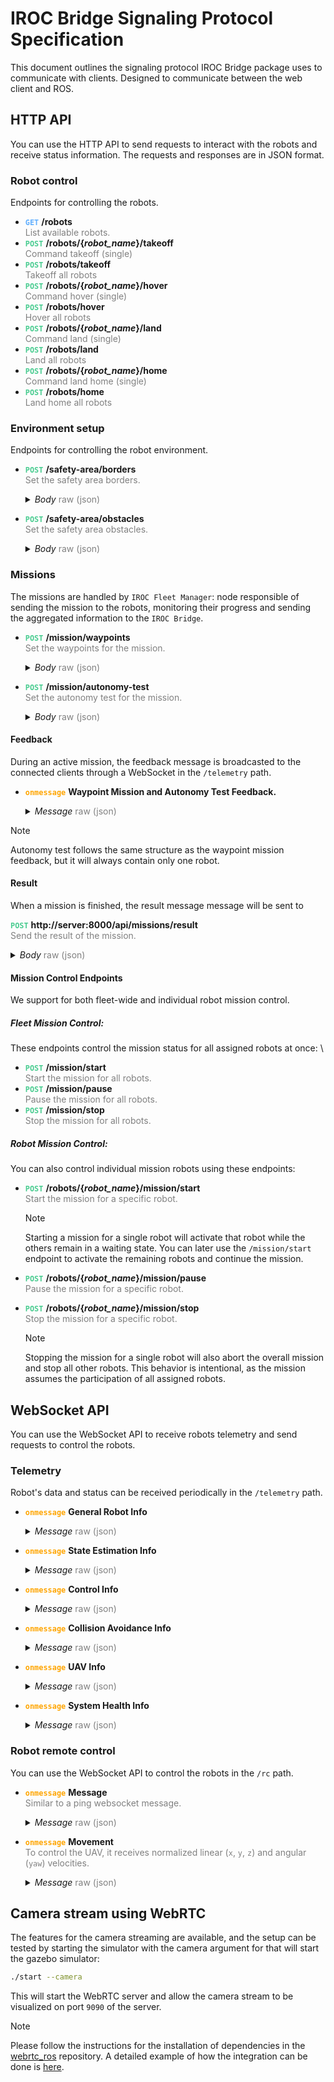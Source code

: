 # IROC Bridge Signaling Protocol Specification

This document outlines the signaling protocol IROC Bridge package uses to communicate with clients.
Designed to communicate between the web client and ROS.

## HTTP API

You can use the HTTP API to send requests to interact with the robots and receive status information.
The requests and responses are in JSON format.

### Robot control

Endpoints for controlling the robots.

- <b style="color: #61affe">`GET`</b>
  **/robots**  
  <span style="color: gray">
  List available robots.
  </span>
- <b style="color: #48cc90">`POST`</b>
  **/robots/{_robot_name_}/takeoff**  
  <span style="color: gray">
  Command takeoff (single)
  </span>
- <b style="color: #49CC90">`POST`</b>
  **/robots/takeoff**  
  <span style="color: gray">
  Takeoff all robots
  </span>
- <b style="color: #49cc90">`POST`</b>
  **/robots/{_robot_name_}/hover**  
  <span style="color: gray">
  Command hover (single)
  </span>
- <b style="color: #49cc90">`POST`</b>
  **/robots/hover**  
  <span style="color: gray">
  Hover all robots
  </span>
- <b style="color: #49cc90">`POST`</b>
  **/robots/{_robot_name_}/land**  
  <span style="color: gray">
  Command land (single)
  </span>
- <b style="color: #49cc90">`POST`</b>
  **/robots/land**  
  <span style="color: gray">
  Land all robots
  </span>
- <b style="color: #49cc90">`POST`</b>
  **/robots/{_robot_name_}/home**  
  <span style="color: gray">
  Command land home (single)
  </span>
- <b style="color: #49cc90">`POST`</b>
  **/robots/home**  
  <span style="color: gray">
  Land home all robots
  </span>

### Environment setup

Endpoints for controlling the robot environment.

- <b style="color: #49cc90">`POST`</b>
  **/safety-area/borders**  
  <span style="color: gray">
  Set the safety area borders.
  </span>
  <details>
  <summary><i>Body</i> <span style="color: gray">raw (json)</span></summary>

  ````json
  {
    "points": [
      {
        "x": 47.39776,
        "y": 8.545254
      },
      {
        "x": 47.397719,
        "y": 8.545436
      },
      {
        "x": 47.397601,
        "y": 8.545367
      },
      {
        "x": 47.397657,
        "y": 8.545191
      }
    ],
    "height_id": 1,
    "max_z": 347,
    "min_z": 343
  }
  ````

  </details>

- <b style="color: #49cc90">`POST`</b>
  **/safety-area/obstacles**  
  <span style="color: gray">
  Set the safety area obstacles.
  </span>
  <details>
    <summary>
    <i>Body</i> <span style="color: gray">raw (json)</span>
    </summary>

  ````json
  {
    "points": [
      {
        "x": 47.39776,
        "y": 8.545254
      },
      {
        "x": 47.397719,
        "y": 8.545436
      },
      {
        "x": 47.397601,
        "y": 8.545367
      },
      {
        "x": 47.397657,
        "y": 8.545191
      }
    ],
    "height_id": 1,
    "max_z": 347,
    "min_z": 343
  }
  ````

  </details>

### Missions

The missions are handled by `IROC Fleet Manager`: node responsible of sending the mission to the robots, monitoring their progress and sending the aggregated information to the `IROC Bridge`.

- <b style="color: #49cc90">`POST`</b>
  **/mission/waypoints**  
  <span style="color: gray">
  Set the waypoints for the mission.
  </span>
  <details>
  <summary>
  <i>Body</i> <span style="color: gray">raw (json)</span>
  </summary>

  ````json
  {
    "robot_name": "uav1",
    "frame_id": 0,
    "height_id": 0,
    "points": [
      {
        "x": 10,
        "y": 10,
        "z": 2,
        "heading": 1
      },
      {
        "x": -10,
        "y": 10,
        "z": 2,
        "heading": 3
      }
    ],
    "terminal_action": 1
  }
  ````

  </details>

- <b style="color: #49cc90">`POST`</b>
  **/mission/autonomy-test**  
  <span style="color: gray">
  Set the autonomy test for the mission.
  </span>
  <details>
  <summary>
  <i>Body</i> <span style="color: gray">raw (json)</span>
  </summary>

  ````json
  {
    "robot_name": "uav1",
    "frame_id": 0,
    "height_id": 0,
    "points": [
      {
        "x": 10,
        "y": 10,
        "z": 2,
        "heading": 1
      },
      {
        "x": -10,
        "y": 10,
        "z": 2,
        "heading": 3
      }
    ],
    "terminal_action": 1
  }
  ````

  </details>

#### Feedback

During an active mission, the feedback message is broadcasted to the connected clients through a WebSocket in the `/telemetry` path.

- <b style="color: orange">`onmessage`</b>
  **Waypoint Mission and Autonomy Test Feedback.**
  <details>
  <summary>
  <i>Message</i> <span style="color: gray">raw (json)</span>
  </summary>

  ````json
  {
    "type": "WaypointMissionFeedback",
    "progress": 0.75,
    "mission_state": "IN_PROGRESS",
    "message": "EXECUTING",
    "robots": [
      {
        "robot_name": "uav1",
        "message": "EXECUTING",
        "mission_progress": 0.6,
        "current_goal": 2,
        "distance_to_goal": 15.3,
        "goal_estimated_arrival_time": 30,
        "goal_progress": 0.8,
        "distance_to_finish": 50.2,
        "finish_estimated_arrival_time": 50
      },
      {
        "robot_name": "uav2",
        "message": "EXECUTING",
        "mission_progress": 0.45,
        "current_goal": 1,
        "distance_to_goal": 5.7,
        "goal_estimated_arrival_time": 30,
        "goal_progress": 0.95,
        "distance_to_finish": 75.8,
        "finish_estimated_arrival_time": 50
      }
    ]
  }
  ````

  </details>

> [!NOTE]
> Autonomy test follows the same structure as the waypoint mission feedback, but it will always contain only one robot.

#### Result

When a mission is finished, the result message message will be sent to

<b style="color: #49cc90">`POST`</b>
**http://server:8000/api/missions/result**  
<span style="color: gray">
Send the result of the mission.
</span>

<details>
  <summary>
  <i>Body</i> <span style="color: gray">raw (json)</span>
  </summary>

````json
{
  "success": true,
  "message": "All robots finished succesfully",
  "robot_results": [
    {
      "robot_name": "uav1",
      "success": true,
      "message": "Robot finished successfully"
    },
    {
      "robot_name": "uav2",
      "success": true,
      "message": "Robot finished successfully"
    }
  ]
}
````

</details>

#### Mission Control Endpoints

We support for both fleet-wide and individual robot mission control.

##### Fleet Mission Control:

These endpoints control the mission status for all assigned robots at once: \

- <b style="color: #49cc90">`POST`</b>
  **/mission/start**  
  <span style="color: gray">
  Start the mission for all robots.
  </span>
- <b style="color: #49cc90">`POST`</b>
  **/mission/pause**  
  <span style="color: gray">
  Pause the mission for all robots.
  </span>
- <b style="color: #49cc90">`POST`</b>
  **/mission/stop**  
  <span style="color: gray">
  Stop the mission for all robots.
  </span>

##### Robot Mission Control:

You can also control individual mission robots using these endpoints:

- <b style="color: #49cc90">`POST`</b>
  **/robots/{_robot_name_}/mission/start**  
   <span style="color: gray">
  Start the mission for a specific robot.
  </span>

  > [!NOTE]
  > Starting a mission for a single robot will activate that robot while the others remain in a waiting state. You can later use the `/mission/start` endpoint to activate the remaining robots and continue the mission.

- <b style="color: #49cc90">`POST`</b>
  **/robots/{_robot_name_}/mission/pause**  
  <span style="color: gray">
  Pause the mission for a specific robot.
  </span>
- <b style="color: #49cc90">`POST`</b>
  **/robots/{_robot_name_}/mission/stop**  
   <span style="color: gray">
  Stop the mission for a specific robot.
  </span>
  > [!NOTE]
  > Stopping the mission for a single robot will also abort the overall mission and stop all other robots. This behavior is intentional, as the mission assumes the participation of all assigned robots.

## WebSocket API

You can use the WebSocket API to receive robots telemetry and send requests to control the robots.

### Telemetry

Robot's data and status can be received periodically in the `/telemetry` path.

- <b style="color: orange">`onmessage`</b>
  **General Robot Info**
  <details>
    <summary>
    <i>Message</i> <span style="color: gray">raw (json)</span>
    </summary>

  ````json
  {
    "errors": [],
    "type": "GeneralRobotInfo",
    "ready_to_start": 1,
    "problems_preventing_start": [],
    "battery_state": {
      "wh_drained": -1,
      "percentage": -1,
      "voltage": -1
    },
    "robot_type": 0,
    "robot_name": "uav2"
  }
  ````

  </details>

- <b style="color: orange">`onmessage`</b>
  **State Estimation Info**
  <details>
    <summary>
    <i>Message</i> <span style="color: gray">raw (json)</span>
    </summary>
    
    ````json
    {
      "type": "StateEstimationInfo",
      "switchable_estimators": [
        "gps_baro",
        "gps_garmin"
      ],
      "velocity": {
        "angular": {
          "z": 0,
          "y": 0,
          "x": 0
        },
        "linear": {
          "z": 4.6765261112091244e-21,
          "y": 0,
          "x": 0
        }
      },
      "global_pose": {
        "heading": 1.02729905983773,
        "altitude": 340,
        "longitude": 8.545800727209587,
        "latitude": 47.39776586900617
      },
      "local_pose": {
        "z": 0.059999996605801006,
        "heading": 1.02729905983773,
        "y": 2.4504742256806935,
        "x": 15.614331170562465
      },
      "current_estimator": "gps_baro",
      "above_ground_level_height": 0.059999996605801,
      "running_estimators": [
        "gps_baro",
        "gps_garmin"
      ],
      "acceleration": {
        "angular": {
          "z": 0,
          "y": 0,
          "x": 0
        },
        "linear": {
          "z": 1.0095692646347513e-18,
          "y": 0,
          "x": 0
        }
      },
      "estimation_frame": "uav2/gps_garmin_origin",
      "robot_name": "uav2"
    }
    ````
  </details>

- <b style="color: orange">`onmessage`</b>
  **Control Info**
  <details>
    <summary>
    <i>Message</i> <span style="color: gray">raw (json)</span>
    </summary>
    
    ````json
    {
      "type": "ControlInfo",
      "thrust": null,
      "available_trackers": [],
      "active_tracker": "unknown",
      "available_controllers": [],
      "active_controller": "unknown",
      "robot_name": "uav2"
    }
    ````
  </details>

- <b style="color: orange">`onmessage`</b>
  **Collision Avoidance Info**
  <details>
    <summary>
    <i>Message</i> <span style="color: gray">raw (json)</span>
    </summary>
    
    ````json
    {
      "type": "CollisionAvoidanceInfo",
      "other_robots_visible": [
        "uav1"
      ],
      "collision_avoidance_enabled": 1,
      "avoiding_collision": 0,
      "robot_name": "uav2"
    }
    ````
  </details>

- <b style="color: orange">`onmessage`</b>
  **UAV Info**
  <details>
    <summary>
    <i>Message</i> <span style="color: gray">raw (json)</span>
    </summary>

  ````json
  {
    "mass_nominal": null,
    "type": "UavInfo",
    "flight_duration": 0,
    "flight_state": "OFFBOARD",
    "offboard": 1,
    "armed": 1,
    "robot_name": "uav2"
  }
  ````

  </details>

- <b style="color: orange">`onmessage`</b>
  **System Health Info**
  <details>
    <summary>
    <i>Message</i> <span style="color: gray">raw (json)</span>
    </summary>

  ````json
  {
    "free_ram": 22.789223,
    "robot_name": "uav2",
    "cpu_load": 10.102389,
    "mag_strength": null,
    "total_ram": 30.061069,
    "type": "SystemHealthInfo",
    "mag_uncertainty": null,
    "free_hdd": 1393,
    "state_estimation_rate": 20.080807,
    "hw_api_rate": 99.019608,
    "control_manager_rate": 0.990196,
    "gnss_uncertainty": 0,
    "node_cpu_loads": [
      ["/uav2/hw_api", 1.09215],
      ["/uav2/constraint_manager", 1.09215],
      ["/uav2/control_manager", 1.09215],
      ["/uav2/estimation_manager", 0]
    ],
    "available_sensors": [
      {
        "name": "pixhawk",
        "status": "NOT_IMPLEMENTED",
        "ready": 1,
        "rate": -1
      },
      {
        "rate": -1,
        "ready": 1,
        "status": "NOT_IMPLEMENTED",
        "name": "garmin_down"
      }
    ]
  }
  ````

  </details>

### Robot remote control

You can use the WebSocket API to control the robots in the `/rc` path.

- <b style="color: orange">`onmessage`</b>
  **Message**   
  <span style="color: gray">
  Similar to a ping websocket message.
  </span>
  <details>
    <summary>
    <i>Message</i> <span style="color: gray">raw (json)</span>
    </summary>

  ````json
  {
    "command": "message",
    "data": "Hello, World!"
  }
  ````

  </details>

- <b style="color: orange">`onmessage`</b>
  **Movement**  
  <span style="color: gray">
  To control the UAV, it receives normalized linear (`x`, `y`, `z`) and angular (`yaw`) velocities.
  </span>
  <details>
    <summary>
    <i>Message</i> <span style="color: gray">raw (json)</span>
    </summary>

    ````json
    {
      "command": "move",
      "robot_name": "uav1",
      "data": {
        "x": 1.0,
        "y": -0.5,
        "z": 0,
        "heading": 1.0
      }
    }
    ````
  </details>

## Camera stream using WebRTC

The features for the camera streaming are available, and the setup can be tested by starting the simulator with the camera argument for that will start the gazebo simulator:

````sh
./start --camera
````

This will start the WebRTC server and allow the camera stream to be visualized on port `9090` of the server.

> [!NOTE]
> Please follow the instructions for the installation of dependencies in the [webrtc_ros](https://github.com/fly4future/webrtc_ros) repository. A detailed example of how the integration can be done is [here](https://github.com/fly4future/webrtc_ros/blob/develop/web/TUTORIAL.md).

<script src="https://rawcdn.githack.com/oscarmorrison/md-page/master/md-page.js"></script><noscript>
